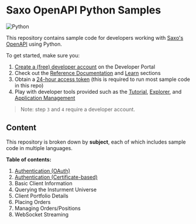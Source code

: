 # Saxo OpenAPI Python Samples

![Python](https://img.shields.io/badge/language-python-blue.svg)

This repository contains sample code for developers working with [Saxo's OpenAPI](https://www.home.saxo/platforms/api) using Python.

To get started, make sure you:

1. [Create a (free) developer account](https://www.developer.saxo/accounts/sim/signup) on the Developer Portal
2. Check out the [Reference Documentation](https://www.developer.saxo/openapi/referencedocs) and [Learn](https://www.developer.saxo/openapi/learn) sections
3. Obtain a [24-hour access token](https://www.developer.saxo/openapi/token/current) (this is required to run most sample code in this repo)
4. Play with developer tools provided such as the [Tutorial](https://www.developer.saxo/openapi/tutorial), [Explorer](https://www.developer.saxo/openapi/explorer), and [Application Management](https://www.developer.saxo/openapi/appmanagement)

> Note: step `3` and `4` require a developer account.

## Content

This repository is broken down by **subject**, each of which includes sample code in multiple languages.

**Table of contents:**

1. [Authentication (OAuth)](/authentication/oauth)
2. [Authentication (Certificate-based)](/authentication/cba)
3. Basic Client Information
3. Querying the Insturment Universe
4. Client Portfolio Details
5. Placing Orders
6. Managing Orders/Positions
7. WebSocket Streaming

